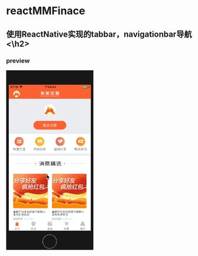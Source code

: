 # reactMMFinace
<h2>使用ReactNative实现的tabbar，navigationbar导航<\h2>
<h3>preview</h3>
<img src="./showResource/copy1.gif"
alt=''
style="max-width:100%">

